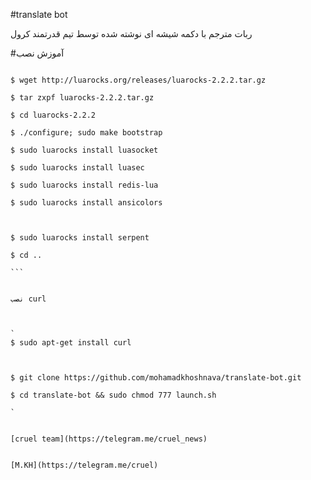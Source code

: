 #translate bot

ربات مترجم با دکمه شیشه ای نوشته شده توسط تیم قدرتمند کرول

#آموزش نصب

`````

$ wget http://luarocks.org/releases/luarocks-2.2.2.tar.gz

$ tar zxpf luarocks-2.2.2.tar.gz

$ cd luarocks-2.2.2

$ ./configure; sudo make bootstrap

$ sudo luarocks install luasocket

$ sudo luarocks install luasec

$ sudo luarocks install redis-lua

$ sudo luarocks install ansicolors



$ sudo luarocks install serpent

$ cd ..

```


نصب curl



`
$ sudo apt-get install curl



$ git clone https://github.com/mohamadkhoshnava/translate-bot.git

$ cd translate-bot && sudo chmod 777 launch.sh

`


[cruel team](https://telegram.me/cruel_news)


[M.KH](https://telegram.me/cruel)
